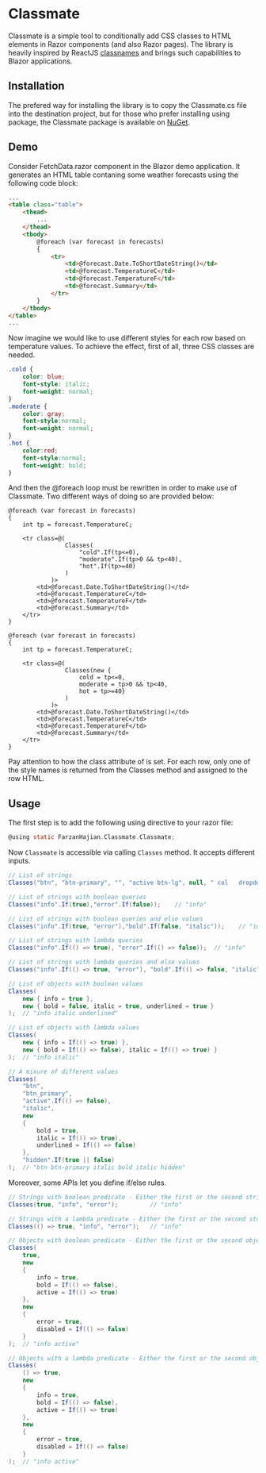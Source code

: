 # Classmate
Classmate is a simple tool to conditionally add CSS classes to HTML elements in Razor components (and also Razor pages). The library is heavily inspired by ReactJS [classnames](https://www.npmjs.com/package/classnames) and brings such capabilities to Blazor applications.

## Installation
The prefered way for installing the library is to copy the Classmate.cs file into the destination project, but for those who prefer installing using package, the Classmate package is available on [NuGet](https://www.nuget.org/packages/FarzanHajian.Classmate/).

## Demo
Consider FetchData.razor component in the Blazor demo application. It generates an HTML table contaning some weather forecasts using the following code block:
```html
...
<table class="table">
    <thead>
        ...
    </thead>
    <tbody>
        @foreach (var forecast in forecasts)
        {
            <tr>
                <td>@forecast.Date.ToShortDateString()</td>
                <td>@forecast.TemperatureC</td>
                <td>@forecast.TemperatureF</td>
                <td>@forecast.Summary</td>
            </tr>
        }
    </tbody>
</table>
...
```
Now imagine we would like to use different styles for each row based on temperature values. To achieve the effect, first of all, three CSS classes are needed.
```css
.cold {
    color: blue;
    font-style: italic;
    font-weight: normal;
}
.moderate {
    color: gray;
    font-style:normal;
    font-weight: normal;
}
.hot {
    color:red;
    font-style:normal;
    font-weight: bold;
}
```
And then the @foreach loop must be rewritten in order to make use of Classmate. Two different ways of doing so are provided below:
```
@foreach (var forecast in forecasts)
{
    int tp = forecast.TemperatureC;

    <tr class=@(
                Classes(
                    "cold".If(tp<=0),
                    "moderate".If(tp>0 && tp<40),
                    "hot".If(tp>=40)
                )
            )>
        <td>@forecast.Date.ToShortDateString()</td>
        <td>@forecast.TemperatureC</td>
        <td>@forecast.TemperatureF</td>
        <td>@forecast.Summary</td>
    </tr>
}
```
```
@foreach (var forecast in forecasts)
{
    int tp = forecast.TemperatureC;

    <tr class=@(
                Classes(new {
                    cold = tp<=0,
                    moderate = tp>0 && tp<40,
                    hot = tp>=40}
                )
            )>
        <td>@forecast.Date.ToShortDateString()</td>
        <td>@forecast.TemperatureC</td>
        <td>@forecast.TemperatureF</td>
        <td>@forecast.Summary</td>
    </tr>
}
```
Pay attention to how the class attribute of <tr> is set. For each row, only one of the style names is returned from the Classes method and assigned to the row HTML.

## Usage
The first step is to add the following using directive to your razor file:
```c
@using static FarzanHajian.Classmate.Classmate;
```
Now `Classmate` is accessible via calling `Classes` method. It accepts different inputs.
```c#
// List of strings
Classes("btn", "btn-primary", "", "active btn-lg", null, " col   dropdown ", " ")   // "btn btn-primary active btn-lg col   dropdown"

// List of strings with boolean queries
Classes("info".If(true),"error".If(false));    // "info"

// List of strings with boolean queries and else values
Classes("info".If(true, "error"),"bold".If(false, "italic"));    // "info italic"

// List of strings with lambda queries
Classes("info".If(() => true), "error".If(() => false));  // "info"

// List of strings with lambda queries and else values
Classes("info".If(() => true, "error"), "bold".If(() => false, "italic"));  // "info italic"

// List of objects with boolean values
Classes(
    new { info = true },
    new { bold = false, italic = true, underlined = true }
);  // "info italic underlined"

// List of objects with lambda values
Classes(
    new { info = If(() => true) },
    new { bold = If(() => false), italic = If(() => true) }
);  // "info italic"

// A mixure of different values
Classes(
    "btn",
    "btn_primary",
    "active".If(() => false),
    "italic",
    new
    {
        bold = true,
        italic = If(() => true),
        underlined = If(() => false)
    },
    "hidden".If(true || false)
);  // "btn btn-primary italic bold italic hidden"
```
Moreover, some APIs let you define if/else rules.
```c#
// Strings with boolean predicate - Either the first or the second string is chosen
Classes(true, "info", "error");         // "info"

// Strings with a lambda predicate - Either the first or the second string is chosen
Classes(() => true, "info", "error");   // "info"

// Objects with boolean predicate - Either the first or the second object is evaluated
Classes(
    true,
    new
    {
        info = true,
        bold = If(() => false),
        active = If(() => true)
    },
    new
    {
        error = true,
        disabled = If(() => false)
    }
);  // "info active"

// Objects with a lambda predicate - Either the first or the second object is evaluated
Classes(
    () => true,
    new
    {
        info = true,
        bold = If(() => false),
        active = If(() => true)
    },
    new
    {
        error = true,
        disabled = If(() => false)
    }
);  // "info active"
``` 